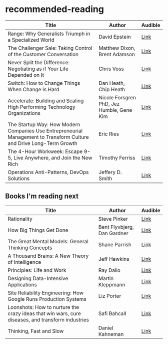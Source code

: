 # recommended-reading

| Title         | Author     | Audible |
|--------------|-----------|------------|
| Range: Why Generalists Triumph in a Specialized World | David Epstein | [Link](https://www.audible.com/pd/Range-Audiobook/1984888439?action_code=ASSGB149080119000H&share_location=pdp&shareTest=TestShare) |
| The Challenger Sale: Taking Control of the Customer Conversation | Matthew Dixon, Brent Adamson | [Link](https://www.audible.com/pd/The-Challenger-Sale-Audiobook/0593163141?action_code=ASSGB149080119000H&share_location=pdp&shareTest=TestShare) |
| Never Split the Difference: Negotiating as if Your Life Depended on It | Chris Voss | [Link](https://www.audible.com/pd/Never-Split-the-Difference-Audiobook/B01CF5O89G?action_code=ASSGB149080119000H&share_location=pdp&shareTest=TestShare) |
| Switch: How to Change Things When Change Is Hard | Dan Heath, Chip Heath | [Link](https://www.audible.com/pd/Switch-Audiobook/B0035C6SMO?action_code=ASSGB149080119000H&share_location=pdp&shareTest=TestShare) |
| Accelerate: Building and Scaling High Performing Technology Organizations | Nicole Forsgren PhD, Jez Humble, Gene Kim | [Link](https://www.audible.com/pd/Accelerate-Building-and-Scaling-High-Performing-Technology-Organizations-Audiobook/B07BLZDZFQ?action_code=ASSGB149080119000H&share_location=pdp&shareTest=TestShare) |
| The Startup Way: How Modern Companies Use Entrepreneurial Management to Transform Culture and Drive Long-Term Growth | Eric Ries | [Link](https://www.audible.com/pd/The-Startup-Way-Audiobook/B074G4FHRN?action_code=ASSGB149080119000H&share_location=pdp&shareTest=TestShare) |
| The 4-Hour Workweek: Escape 9-5, Live Anywhere, and Join the New Rich | Timothy Ferriss | [Link](https://www.audible.com/pd/The-4-Hour-Workweek-Escape-9-5-Live-Anywhere-and-Join-the-New-Rich-Expanded-and-Updated-Audiobook/B0031AS3BE?action_code=ASSGB149080119000H&share_location=pdp&shareTest=TestShare) |
| Operations Anti-Patterns, DevOps Solutions | Jeffery D. Smith | [Link](https://www.audible.com/pd/Operations-Anti-Patterns-DevOps-Solutions-Audiobook/B08Z9ZT5JB?action_code=ASSGB149080119000H&share_location=pdp&shareTest=TestShare) |

## Books I'm reading next

| Title         | Author     | Audible |
|--------------|-----------|------------|
| Rationality | Steve Pinker | [Link](https://www.audible.com/pd/Rationality-Audiobook/1984843559?action_code=ASSGB149080119000H&share_location=pdp) |
| How Big Things Get Done | Bent Flyvbjerg, Dan Gardner | [Link](https://www.audible.com/pd/How-Big-Things-Get-Done-Audiobook/B0B63X7YP2?action_code=ASSGB149080119000H&share_location=pdp) |
| The Great Mental Models: General Thinking Concepts | Shane Parrish | [Link](https://www.audible.com/pd/The-Great-Mental-Models-Audiobook/B07P7XYQK1?action_code=ASSGB149080119000H&share_location=pdp) |
| A Thousand Brains: A New Theory of Intelligence | Jeff Hawkins | [Link](https://www.audible.com/pd/A-Thousand-Brains-Audiobook/1549134299?action_code=ASSGB149080119000H&share_location=pdp) |
| Principles: Life and Work |  Ray Dalio | [Link](https://www.audible.com/pd/Principles-Audiobook/B074B29GQJ?action_code=ASSGB149080119000H&share_location=pdp) |
| Designing Data-Intensive Applications | Martin Kleppmann | [Link](https://www.audible.com/pd/Designing-Data-Intensive-Applications-Audiobook/B08VLGDK32?action_code=ASSGB149080119000H&share_location=pdp) |
| Site Reliability Engineering: How Google Runs Production Systems | Liz Porter | [Link](https://www.audible.com/pd/Site-Reliability-Engineering-Audiobook/B08VKYWGYD?action_code=ASSGB149080119000H&share_location=pdp) |
| Loonshots: How to nurture the crazy ideas that win wars, cure diseases, and transform industries | Safi Bahcall | [Link](https://www.audible.com/pd/Loonshots-Audiobook/1250203058?action_code=ASSGB149080119000H&share_location=pdp) |
| Thinking, Fast and Slow | Daniel Kahneman | [Link](https://www.audible.com/pd/Thinking-Fast-and-Slow-Audiobook/B005TKKCWC?action_code=ASSGB149080119000H&share_location=pdp) |
